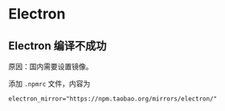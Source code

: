 # Electron

## Electron 编译不成功

原因：国内需要设置镜像。

添加 `.npmrc` 文件，内容为

```
electron_mirror="https://npm.taobao.org/mirrors/electron/"
```

